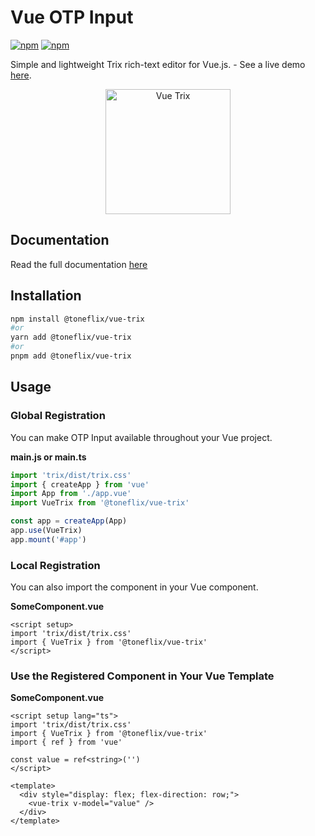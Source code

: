 # Vue OTP Input

[![npm](https://img.shields.io/npm/v/@toneflix/vue-trix.svg?style=flat-square)](https://www.npmjs.com/package/@toneflix/vue-trix)
[![npm](https://img.shields.io/npm/dt/@toneflix/vue-trix.svg?style=flat-square)](https://www.npmjs.com/package/@toneflix/vue-trix)

Simple and lightweight Trix rich-text editor for Vue.js. - See a live demo [here](https://toneflix.github.io/vue-component-pack/vue-trix/demo.html).

<p align="center">
    <img width="200" src="https://toneflix.github.io/vue-component-pack/vue-trix/images/banner.png" alt="Vue Trix">
    <!--<img width="200" src="https://vuejs.org/images/logo.png" alt="Vue.js">-->
</p>

## Documentation

Read the full documentation [here](https://toneflix.github.io/vue-component-pack/vue-trix/)

## Installation

```bash
npm install @toneflix/vue-trix
#or
yarn add @toneflix/vue-trix
#or
pnpm add @toneflix/vue-trix
```

## Usage

### Global Registration

You can make OTP Input available throughout your Vue project.

**main.js or main.ts**

```js
import 'trix/dist/trix.css'
import { createApp } from 'vue'
import App from './app.vue'
import VueTrix from '@toneflix/vue-trix'

const app = createApp(App)
app.use(VueTrix)
app.mount('#app')
```

### Local Registration

You can also import the component in your Vue component.

**SomeComponent.vue**

```vue
<script setup>
import 'trix/dist/trix.css'
import { VueTrix } from '@toneflix/vue-trix'
</script>
```

### Use the Registered Component in Your Vue Template

**SomeComponent.vue**

```vue
<script setup lang="ts">
import 'trix/dist/trix.css'
import { VueTrix } from '@toneflix/vue-trix'
import { ref } from 'vue'

const value = ref<string>('')
</script>

<template>
  <div style="display: flex; flex-direction: row;">
    <vue-trix v-model="value" />
  </div>
</template>
```

